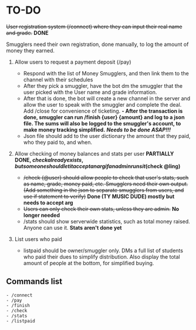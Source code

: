 # TO-DO

~~User registration system (/connect) where they can input their real name and grade.~~ **DONE**

Smugglers need their own registration, done manually, to log the amount of money they earned.

1.  Allow users to request a payment deposit (/pay)

	- Respond with the list of Money Smugglers, and then link them to the channel with their schedules
	- After they pick a smuggler, have the bot dm the smuggler that the user picked with the User name and grade information.
	- After that is done, the bot will create a new channel in the server and allow the user to speak with the smuggler and complete the deal. Add /close for convenience of ticketing.
	**- After the transaction is done, smuggler can run /finish {user} {amount} and log to a json file. The sums will also be logged to the smuggler's account, to make money tracking simplified.** ***Needs to be done ASAP!!!***
	- Json file should add to the user dictionary the amount that they paid, who they paid to, and when.
	

2. Allow checking of money balances and stats per user **PARTIALLY DONE, $check already exists, but someone should let it accept an arg if an admin runs it ($check @ling)**

	- ~~/check {@user} should allow people to check that user's stats, such as name, grade, money paid, etc. Smugglers need their own output. (Add something in the json to separate smugglers from users, and use if statement to verify)~~ **Done (TY MUSIC DUDE) mostly but needs to accept arg**
	- ~~Users can only check their own stats, unless they are admin.~~ **No longer needed**
	- /stats should show serverwide statistics, such as total money raised. Anyone can use it. **Stats aren't done yet**

3. List users who paid

	- listpaid should be owner/smuggler only. DMs a full list of students who paid their dues to simplify distribution. Also display the total amount of people at the bottom, for simplified buying.

## Commands list

	- /connect
	- /pay
	- /finish
	- /check
	- /stats
	- /listpaid
